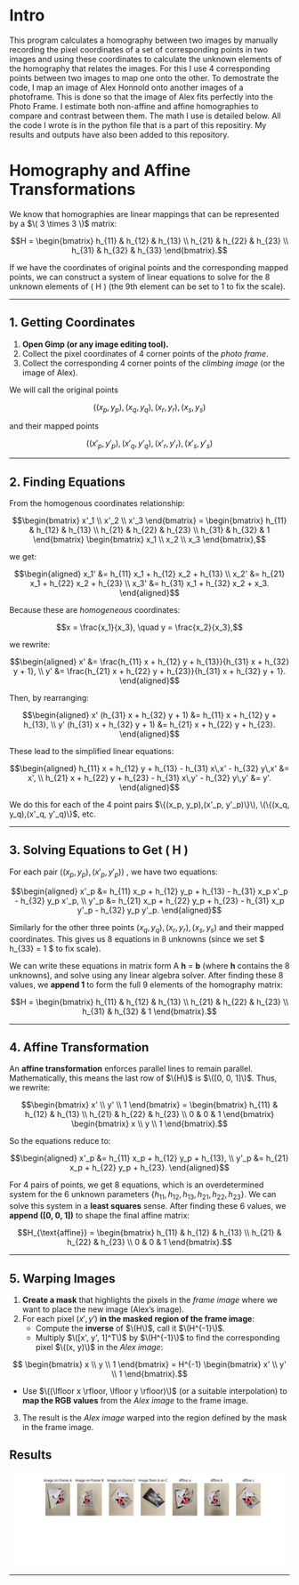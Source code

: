 # Intro

This program calculates a homography between two images by manually recording the pixel coordinates of a set of corresponding points in two images and using these coordinates to calculate the unknown elements of the homography that relates the images. 
For this I use 4 corresponding points between two images to map one onto the other. To demostrate the code, I map an image of Alex Honnold onto another images of a photoframe. This is done so that the image of Alex fits perfectly into the Photo Frame. I estimate both non-affine and affine homographies to compare and contrast between them. The math I use is detailed below. All the code I wrote is in the python file that is a part of this repositiry. My results and outputs have also been added to this repository. 

# Homography and Affine Transformations

We know that homographies are linear mappings that can be represented by a $\( 3 \times 3 \)$ matrix:

```math
H = 
\begin{bmatrix}
h_{11} & h_{12} & h_{13} \\
h_{21} & h_{22} & h_{23} \\
h_{31} & h_{32} & h_{33}
\end{bmatrix}.
```

If we have the coordinates of original points and the corresponding mapped points, we can construct a system of linear equations to solve for the 8 unknown elements of \( H \) (the 9th element can be set to 1 to fix the scale).

---

## 1. Getting Coordinates

1. **Open Gimp (or any image editing tool).**  
2. Collect the pixel coordinates of 4 corner points of the *photo frame*.  
3. Collect the corresponding 4 corner points of the *climbing image* (or the image of Alex).  

We will call the original points 
```math
((x_p, y_p), (x_q, y_q), (x_r, y_r), (x_s, y_s)
```
 and their mapped points 
 ```math 
 ((x'_p, y'_p), (x'_q, y'_q), (x'_r, y'_r), (x'_s, y'_s)
```

---

## 2. Finding Equations

From the homogenous coordinates relationship:

```math
\begin{bmatrix}
x'_1 \\
x'_2 \\
x'_3
\end{bmatrix}
=
\begin{bmatrix}
h_{11} & h_{12} & h_{13} \\
h_{21} & h_{22} & h_{23} \\
h_{31} & h_{32} & 1
\end{bmatrix}
\begin{bmatrix}
x_1 \\
x_2 \\
x_3
\end{bmatrix},
```

we get:

```math
\begin{aligned}
x_1' &= h_{11} x_1 + h_{12} x_2 + h_{13} \\
x_2' &= h_{21} x_1 + h_{22} x_2 + h_{23} \\
x_3' &= h_{31} x_1 + h_{32} x_2 + x_3.
\end{aligned}
```

Because these are *homogeneous* coordinates:

```math
x = \frac{x_1}{x_3}, \quad y = \frac{x_2}{x_3},
```

we rewrite:

```math
\begin{aligned}
x' &= \frac{h_{11} x + h_{12} y + h_{13}}{h_{31} x + h_{32} y + 1}, \\
y' &= \frac{h_{21} x + h_{22} y + h_{23}}{h_{31} x + h_{32} y + 1}.
\end{aligned}
```

Then, by rearranging:

```math
\begin{aligned}
x' (h_{31} x + h_{32} y + 1) &= h_{11} x + h_{12} y + h_{13}, \\
y' (h_{31} x + h_{32} y + 1) &= h_{21} x + h_{22} y + h_{23}.
\end{aligned}
```

These lead to the simplified linear equations:

```math
\begin{aligned}
h_{11} x + h_{12} y + h_{13} - h_{31} x\,x' - h_{32} y\,x' &= x', \\
h_{21} x + h_{22} y + h_{23} - h_{31} x\,y' - h_{32} y\,y' &= y'.
\end{aligned}
```

We do this for each of the 4 point pairs $\{(x_p, y_p),(x'_p, y'_p)\}\), \(\{(x_q, y_q),(x'_q, y'_q)\}$, etc.

---

## 3. Solving Equations to Get \( H \)

For each pair $\bigl((x_p, y_p), (x'_p, y'_p)\bigr)$ , we have two equations:

```math
\begin{aligned}
x'_p &= h_{11} x_p + h_{12} y_p + h_{13} - h_{31} x_p x'_p - h_{32} y_p x'_p, \\
y'_p &= h_{21} x_p + h_{22} y_p + h_{23} - h_{31} x_p y'_p - h_{32} y_p y'_p.
\end{aligned}
```

Similarly for the other three points $(x_q, y_q), (x_r, y_r), (x_s, y_s)$ and their mapped coordinates. This gives us 8 equations in 8 unknowns (since we set $ h_{33} = 1 $ to fix scale).

We can write these equations in matrix form A $\mathbf{h}$ = $\mathbf{b}$ (where $\mathbf{h}$ contains the 8 unknowns), and solve using any linear algebra solver. After finding these 8 values, we **append 1** to form the full 9 elements of the homography matrix:

```math
H = 
\begin{bmatrix}
h_{11} & h_{12} & h_{13} \\
h_{21} & h_{22} & h_{23} \\
h_{31} & h_{32} & 1
\end{bmatrix}.
```

---

## 4. Affine Transformation

An **affine transformation** enforces parallel lines to remain parallel. Mathematically, this means the last row of $\(H\)$ is $\([0, 0, 1]\)$. Thus, we rewrite:

```math
\begin{bmatrix}
x' \\ y' \\ 1
\end{bmatrix}
=
\begin{bmatrix}
h_{11} & h_{12} & h_{13} \\
h_{21} & h_{22} & h_{23} \\
0      & 0      & 1
\end{bmatrix}
\begin{bmatrix}
x \\ y \\ 1
\end{bmatrix}.
```

So the equations reduce to:

```math
\begin{aligned}
x'_p &= h_{11} x_p + h_{12} y_p + h_{13}, \\
y'_p &= h_{21} x_p + h_{22} y_p + h_{23}.
\end{aligned}
```

For 4 pairs of points, we get 8 equations, which is an overdetermined system for the 6 unknown parameters $\{h_{11}, h_{12}, h_{13}, h_{21}, h_{22}, h_{23}\}$. We can solve this system in a **least squares** sense. After finding these 6 values, we **append \([0, 0, 1]\)** to shape the final affine matrix:

```math
H_{\text{affine}} =
\begin{bmatrix}
h_{11} & h_{12} & h_{13} \\
h_{21} & h_{22} & h_{23} \\
0      & 0      & 1
\end{bmatrix}.
```

---

## 5. Warping Images

1. **Create a mask** that highlights the pixels in the *frame image* where we want to place the new image (Alex’s image).  
2. For each pixel $(x', y')$ **in the masked region of the frame image**:
   - Compute the **inverse** of $\(H\)$, call it $\(H^{-1}\)$.  
   - Multiply $\([x', y', 1]^T\)$ by $\(H^{-1}\)$ to find the corresponding pixel $\((x, y)\)$ in the *Alex image*:  
```math
     \begin{bmatrix}
     x \\ 
     y \\ 
     1
     \end{bmatrix}
     =
     H^{-1}
     \begin{bmatrix}
     x' \\ 
     y' \\ 
     1
     \end{bmatrix}.
```
   - Use $\((\lfloor x \rfloor, \lfloor y \rfloor)\)$ (or a suitable interpolation) to **map the RGB values** from the *Alex image* to the frame image.  
3. The result is the *Alex image* warped into the region defined by the mask in the frame image.

## Results

![alt text](https://github.com/KabirBatra06/Homography_Estimation/blob/main/results.png)

---
